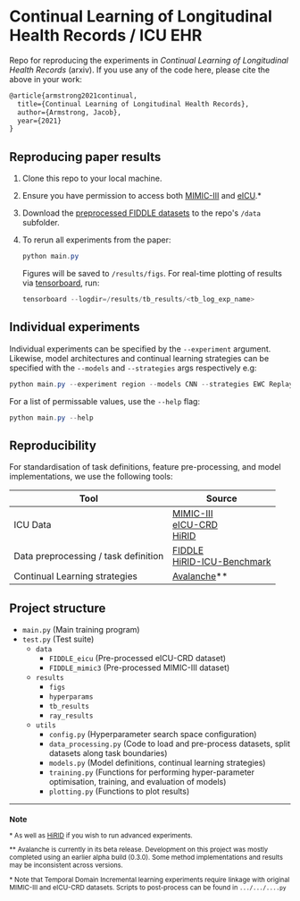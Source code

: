 # Continual Learning of Longitudinal Health Records / ICU EHR

Repo for reproducing the experiments in *Continual Learning of Longitudinal Health Records* (arxiv). If you use any of the code here, please cite the above in your work:

```latex
@article{armstrong2021continual,
  title={Continual Learning of Longitudinal Health Records},
  author={Armstrong, Jacob},
  year={2021}
}
```

## Reproducing paper results

1. Clone this repo to your local machine.
   
2. Ensure you have permission to access both [MIMIC-III](https://www.physionet.org/content/mimiciii/1.4/) and [eICU](https://www.physionet.org/content/eicu-crd/2.0/).\*
   
3. Download the [preprocessed FIDDLE datasets](https://physionet.org/files/mimic-eicu-fiddle-feature/1.0.0/0) to the repo's `/data` subfolder.

4. To rerun all experiments from the paper:
   ```powershell
   python main.py
   ```
   Figures will be saved to `/results/figs`. For real-time plotting of results via [tensorboard](https://www.tensorflow.org/tensorboard), run:
   ```powershell
   tensorboard --logdir=/results/tb_results/<tb_log_exp_name>
   ```

## Individual experiments

Individual experiments can be specified by the `--experiment` argument. Likewise, model architectures and continual learning strategies can be specified with the `--models` and `--strategies` args respectively e.g:

```powershell
python main.py --experiment region --models CNN --strategies EWC Replay
```

For a list of permissable values, use the `--help` flag:

```powershell
python main.py --help
```

## Reproducibility

For standardisation of task definitions, feature pre-processing, and model implementations, we use the following tools:

| Tool                        | Source               |
|-----------------------------|----------------------|
|ICU Data                     | [MIMIC-III](https://www.physionet.org/content/mimiciii/1.4/)<br> [eICU-CRD](https://www.physionet.org/content/eicu-crd/2.0/)<br> [HiRID](https://physionet.org/content/hirid/1.1.1/) |
| Data preprocessing / task definition | [FIDDLE](https://www.physionet.org/content/mimic-eicu-fiddle-feature/1.0.0/)<br> [HiRID-ICU-Benchmark](https://openreview.net/forum?id=SnC9rUeqiqd) |
|Continual Learning strategies| [Avalanche](https://avalanche.continualai.org/)\*\*


## Project structure

- `main.py` (Main training program)
- `test.py` (Test suite)
  - `data`
    - `FIDDLE_eicu` (Pre-processed eICU-CRD dataset)
    - `FIDDLE_mimic3` (Pre-processed MIMIC-III dataset)
  - `results`
    - `figs`
    - `hyperparams`
    - `tb_results`
    - `ray_results`
  - `utils`
    - `config.py` (Hyperparameter search space configuration)
    - `data_processing.py` (Code to load and pre-process datasets, split datasets along task boundaries)
    - `models.py` (Model definitions, continual learning strategies)
    - `training.py` (Functions for performing hyper-parameter optimisation, training, and evaluation of models)
    - `plotting.py` (Functions to plot results)


---

<sup>

### Note

\* As well as [HiRID](https://physionet.org/content/hirid/1.1.1/) if you wish to run advanced experiments.

\*\* Avalanche is currently in its beta release. Development on this project was mostly completed using an earlier alpha build (0.3.0). Some method implementations and results may be inconsistent across versions.

\* Note that Temporal Domain Incremental learning experiments require linkage with original MIMIC-III and eICU-CRD datasets. Scripts to post-process can be found in `.../.../....py`

</sup>